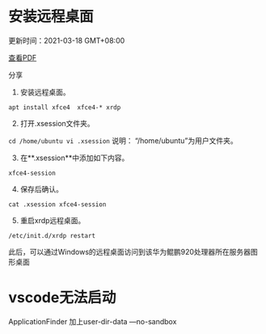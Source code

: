# 安装远程桌面

更新时间：2021-03-18 GMT+08:00

[查看PDF](https://support.huaweicloud.com/prtg-robox-kunpengcps/prtg-robox-kunpengcps.pdf)

分享

1. 安装远程桌面。

`apt install xfce4  xfce4-* xrdp`

2. 打开.xsession文件夹。

`cd /home/ubuntu
vi .xsession`
说明：
“/home/ubuntu”为用户文件夹。

3. 在**.xsession**中添加如下内容。

`xfce4-session`

4. 保存后确认。

`cat .xsession
xfce4-session`

5. 重启xrdp远程桌面。

`/etc/init.d/xrdp restart`

此后，可以通过Windows的远程桌面访问到该华为鲲鹏920处理器所在服务器图形桌面

# vscode无法启动

ApplicationFinder 加上user-dir-data —no-sandbox